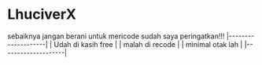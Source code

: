 # LhuciverX
sebaiknya jangan berani untuk mericode sudah saya peringatkan!!!
|--------------------|
| Udah di kasih free |
| malah di recode    |
| minimal otak lah   |
|--------------------|




